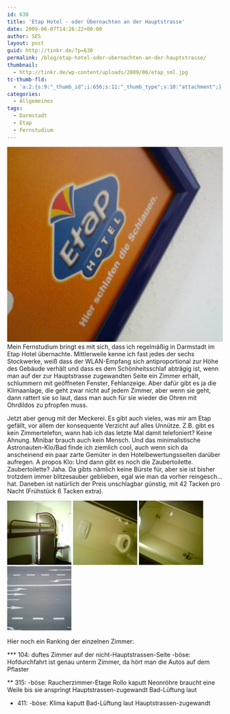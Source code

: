```yaml
---
id: 630
title: 'Etap Hotel - oder Übernachten an der Hauptstrasse'
date: 2009-06-07T14:26:22+00:00
author: SES
layout: post
guid: http://tinkr.de/?p=630
permalink: /blog/etap-hotel-oder-ubernachten-an-der-hauptstrasse/
thumbnail:
  - http://tinkr.de/wp-content/uploads/2009/06/etap_sml.jpg
tc-thumb-fld:
  - 'a:2:{s:9:"_thumb_id";i:656;s:11:"_thumb_type";s:10:"attachment";}'
categories:
  - Allgemeines
tags:
  - Darmstadt
  - Etap
  - Fernstudium
---
```

<img loading="lazy" src="/assets/2009/06/etap.jpg" alt="Etap" title="Etap" width="606" height="455" class="aligncenter size-full wp-image-644" />
Mein Fernstudium bringt es mit sich, dass ich regelmäßig in Darmstadt im Etap Hotel übernachte. Mittlerweile kenne ich fast jedes der sechs Stockwerke, weiß dass der WLAN-Empfang sich antiproportional zur Höhe des Gebäude verhält und dass es dem Schönheitsschlaf abträgig ist, wenn man auf der zur Hauptstrasse zugewandten Seite ein Zimmer erhält, schlummern mit geöffneten Fenster, Fehlanzeige.
Aber dafür gibt es ja die Klimaanlage, die geht zwar nicht auf jedem Zimmer, aber wenn sie geht, dann rattert sie so laut, dass man auch für sie wieder die Ohren mit Ohrdildos zu pfropfen muss.

Jetzt aber genug mit der Meckerei. Es gibt auch vieles, was mir am Etap gefällt, vor allem der konsequente Verzicht auf alles Unnütze. Z.B. gibt es kein Zimmertelefon, wann hab ich das letzte Mal damit telefoniert? Keine Ahnung. Minibar brauch auch kein Mensch. Und das minimalistische Astronauten-Klo/Bad finde ich ziemlich cool, auch wenn sich da anscheinend ein paar zarte Gemüter in den Hotelbewertungsseiten darüber aufregen. A propos Klo: Und dann gibt es noch die Zaubertoilette. Zaubertoilette? Jaha. Da gibts nämlich keine Bürste für, aber sie ist bisher trotzdem immer blitzesauber geblieben, egal wie man da vorher reingesch&#8230; hat.
Daneben ist natürlich der Preis unschlagbar günstig, mit 42 Tacken pro Nacht (Frühstück 6 Tacken extra).

[<img loading="lazy" src="/assets/2009/06/etap_zimmer-150x150.jpg" alt="Etap Zimmer" title="Etap Zimmer" width="150" height="150" class="aligncenter size-thumbnail wp-image-648" />](/assets/2009/06/etap_zimmer.jpg) [<img loading="lazy" src="/assets/2009/06/etap_klo-150x150.jpg" alt="Etap Zauber Klo" title="Etap Zauber Klo" width="150" height="150" class="aligncenter size-thumbnail wp-image-647" />](/assets/2009/06/etap_klo.jpg) [<img loading="lazy" src="/assets/2009/06/etap_bad-150x150.jpg" alt="Etap Bad" title="Etap Bad" width="150" height="150" class="aligncenter size-thumbnail wp-image-646" />](/assets/2009/06/etap_bad.jpg) [<img loading="lazy" src="/assets/2009/06/hauptstrasse-150x150.jpg" alt="Aussicht Etap Darmstadt - Hauptstrasse" title="Aussicht Etap Darmstadt - Hauptstrasse" width="150" height="150" class="aligncenter size-thumbnail wp-image-656" />](/assets/2009/06/hauptstrasse.jpg)

Hier noch ein Ranking der einzelnen Zimmer:

\*** 104:
duftes Zimmer auf der nicht-Hauptstrassen-Seite
-böse:
Hofdurchfahrt ist genau unterm Zimmer, da hört man die Autos auf dem Pflaster

** 315:
-böse:
Raucherzimmer-Etage
Rollo kaputt
Neonröhre braucht eine Weile bis sie anspringt
Hauptstrassen-zugewandt
Bad-Lüftung laut

* 411:
-böse:
Klima kaputt
Bad-Lüftung laut
Hauptstrassen-zugewandt
